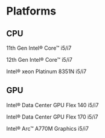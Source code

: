 # Platforms

## CPU

11th Gen Intel® Core™ i5/i7

12th Gen Intel® Core™ i5/i7

Intel® xeon Platinum 8351N i5/i7

## GPU

Intel® Data Center GPU Flex 140 i5/i7

Intel® Data Center GPU Flex 170 i5/i7

Intel® Arc™ A770M Graphics i5/i7
